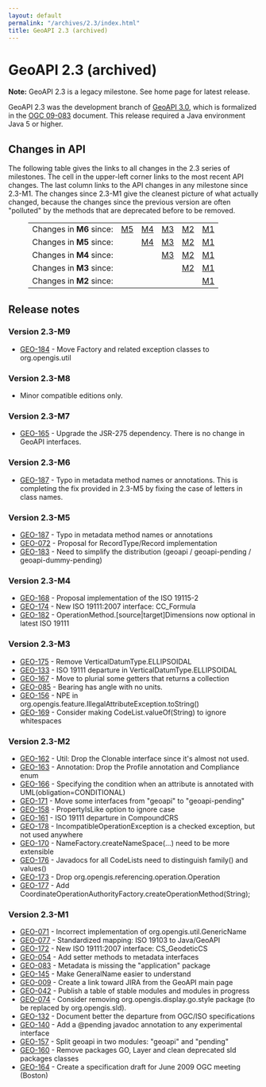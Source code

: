 ```yaml
---
layout: default
permalink: "/archives/2.3/index.html"
title: GeoAPI 2.3 (archived)
---
```

<h1>GeoAPI 2.3 (archived)</h1>

<div class="bg-red-100 border border-red-400 text-red-700 px-4 py-3 my-4 rounded relative" role="alert">
  <strong class="font-bold">Note:</strong>
  <span class="block sm:inline">GeoAPI 2.3 is a legacy milestone. See home page for latest release.</span>
</div>

<p>
  GeoAPI 2.3 was the development branch of <a href="../3.0/index.html">GeoAPI 3.0</a>, which is formalized in
  the <a class="externalLink" href="http://www.opengeospatial.org/standards/geoapi">OGC 09-083</a> document.
  This release required a Java environment Java 5 or higher.
</p>

<h2>Changes in API</h2>

<p>
  The following table gives the links to all changes in the 2.3 series of milestones.
  The cell in the upper-left corner links to the most recent API changes.
  The last column links to the API changes in any milestone since 2.3-M1.
  The changes since 2.3-M1 give the cleanest picture of what actually changed,
  because the changes since the previous version are often &quot;polluted&quot;
  by the methods that are deprecated before to be removed.
</p>

<table style="padding-left: 40px; border-spacing:6px;">
  <tr>
    <td>Changes in <b>M6</b> since:</td>
    <td><a href="../2.3-M6/since-M5.html">M5</a></td>
    <td><a href="../2.3-M6/since-M4.html">M4</a></td>
    <td><a href="../2.3-M6/since-M3.html">M3</a></td>
    <td><a href="../2.3-M6/since-M2.html">M2</a></td>
    <td><a href="../2.3-M6/since-M1.html">M1</a></td>
  </tr><tr>
    <td>Changes in <b>M5</b> since:</td>
    <td></td>
    <td><a href="../2.3-M5/since-M4.html">M4</a></td>
    <td><a href="../2.3-M5/since-M3.html">M3</a></td>
    <td><a href="../2.3-M5/since-M2.html">M2</a></td>
    <td><a href="../2.3-M5/since-M1.html">M1</a></td>
  </tr><tr>
    <td>Changes in <b>M4</b> since:</td>
    <td></td>
    <td></td>
    <td><a href="../2.3-M4/since-M3.html">M3</a></td>
    <td><a href="../2.3-M4/since-M2.html">M2</a></td>
    <td><a href="../2.3-M4/since-M1.html">M1</a></td>
  </tr><tr>
    <td>Changes in <b>M3</b> since:</td>
    <td></td>
    <td></td>
    <td></td>
    <td><a href="../2.3-M3/since-M2.html">M2</a></td>
    <td><a href="../2.3-M3/since-M1.html">M1</a></td>
  </tr><tr>
    <td>Changes in <b>M2</b> since:</td>
    <td></td>
    <td></td>
    <td></td>
    <td></td>
    <td><a href="../2.3-M2/since-M1.html">M1</a></td>
  </tr>
</table>

<h2>Release notes</h2>

<h3>Version 2.3-M9</h3>

<ul>
  <li><a class="externalLink" href="https://osgeo-org.atlassian.net/projects/GEO/issues/GEO-184">GEO-184</a> - Move Factory and related exception classes to org.opengis.util</li>
</ul>

<h3>Version 2.3-M8</h3>

<ul>
  <li>Minor compatible editions only.</li>
</ul>

<h3>Version 2.3-M7</h3>

<ul>
  <li><a class="externalLink" href="https://osgeo-org.atlassian.net/projects/GEO/issues/GEO-165">GEO-165</a> - Upgrade the JSR-275 dependency. There is no change in GeoAPI interfaces.</li>
</ul>

<h3>Version 2.3-M6</h3>

<ul>
  <li><a class="externalLink" href="https://osgeo-org.atlassian.net/projects/GEO/issues/GEO-187">GEO-187</a> - Typo in metadata method names or annotations. This is completing the fix provided in 2.3-M5 by fixing the case of letters in class names.</li>
</ul>

<h3>Version 2.3-M5</h3>

<ul>
  <li><a class="externalLink" href="https://osgeo-org.atlassian.net/projects/GEO/issues/GEO-187">GEO-187</a> - Typo in metadata method names or annotations</li>
  <li><a class="externalLink" href="https://osgeo-org.atlassian.net/projects/GEO/issues/GEO-72">GEO-072</a> - Proposal for RecordType/Record implementation</li>
  <li><a class="externalLink" href="https://osgeo-org.atlassian.net/projects/GEO/issues/GEO-183">GEO-183</a> - Need to simplify the distribution (geoapi / geoapi-pending / geoapi-dummy-pending)</li>
</ul>

<h3>Version 2.3-M4</h3>

<ul>
  <li><a class="externalLink" href="https://osgeo-org.atlassian.net/projects/GEO/issues/GEO-168">GEO-168</a> - Proposal implementation of the ISO 19115-2</li>
  <li><a class="externalLink" href="https://osgeo-org.atlassian.net/projects/GEO/issues/GEO-174">GEO-174</a> - New ISO 19111:2007 interface: CC_Formula</li>
  <li><a class="externalLink" href="https://osgeo-org.atlassian.net/projects/GEO/issues/GEO-182">GEO-182</a> - OperationMethod.[source|target]Dimensions now optional in latest ISO 19111</li>
</ul>

<h3>Version 2.3-M3</h3>

<ul>
  <li><a class="externalLink" href="https://osgeo-org.atlassian.net/projects/GEO/issues/GEO-175">GEO-175</a> - Remove VerticalDatumType.ELLIPSOIDAL</li>
  <li><a class="externalLink" href="https://osgeo-org.atlassian.net/projects/GEO/issues/GEO-133">GEO-133</a> - ISO 19111 departure in VerticalDatumType.ELLIPSOIDAL</li>
  <li><a class="externalLink" href="https://osgeo-org.atlassian.net/projects/GEO/issues/GEO-167">GEO-167</a> - Move to plurial some getters that returns a collection</li>
  <li><a class="externalLink" href="https://osgeo-org.atlassian.net/projects/GEO/issues/GEO-85">GEO-085</a> - Bearing has angle with no units.</li>
  <li><a class="externalLink" href="https://osgeo-org.atlassian.net/projects/GEO/issues/GEO-156">GEO-156</a> - NPE in org.opengis.feature.IllegalAttributeException.toString()</li>
  <li><a class="externalLink" href="https://osgeo-org.atlassian.net/projects/GEO/issues/GEO-169">GEO-169</a> - Consider making CodeList.valueOf(String) to ignore whitespaces</li>
</ul>

<h3>Version 2.3-M2</h3>

<ul>
  <li><a class="externalLink" href="https://osgeo-org.atlassian.net/projects/GEO/issues/GEO-162">GEO-162</a> - Util: Drop the Clonable interface since it's almost not used.</li>
  <li><a class="externalLink" href="https://osgeo-org.atlassian.net/projects/GEO/issues/GEO-163">GEO-163</a> - Annotation: Drop the Profile annotation and Compliance enum</li>
  <li><a class="externalLink" href="https://osgeo-org.atlassian.net/projects/GEO/issues/GEO-166">GEO-166</a> - Specifying the condition when an attribute is annotated with UML(obligation=CONDITIONAL)</li>
  <li><a class="externalLink" href="https://osgeo-org.atlassian.net/projects/GEO/issues/GEO-171">GEO-171</a> - Move some interfaces from &quot;geoapi&quot; to &quot;geoapi-pending&quot;</li>
  <li><a class="externalLink" href="https://osgeo-org.atlassian.net/projects/GEO/issues/GEO-158">GEO-158</a> - PropertyIsLike option to ignore case</li>
  <li><a class="externalLink" href="https://osgeo-org.atlassian.net/projects/GEO/issues/GEO-161">GEO-161</a> - ISO 19111 departure in CompoundCRS</li>
  <li><a class="externalLink" href="https://osgeo-org.atlassian.net/projects/GEO/issues/GEO-178">GEO-178</a> - IncompatibleOperationException is a checked exception, but not used anywhere</li>
  <li><a class="externalLink" href="https://osgeo-org.atlassian.net/projects/GEO/issues/GEO-170">GEO-170</a> - NameFactory.createNameSpace(...) need to be more extensible</li>
  <li><a class="externalLink" href="https://osgeo-org.atlassian.net/projects/GEO/issues/GEO-176">GEO-176</a> - Javadocs for all CodeLists need to distinguish family() and values()</li>
  <li><a class="externalLink" href="https://osgeo-org.atlassian.net/projects/GEO/issues/GEO-173">GEO-173</a> - Drop org.opengis.referencing.operation.Operation</li>
  <li><a class="externalLink" href="https://osgeo-org.atlassian.net/projects/GEO/issues/GEO-177">GEO-177</a> - Add CoordinateOperationAuthorityFactory.createOperationMethod(String);</li>
</ul>

<h3>Version 2.3-M1</h3>

<ul>
  <li><a class="externalLink" href="https://osgeo-org.atlassian.net/projects/GEO/issues/GEO-71">GEO-071</a> - Incorrect implementation of org.opengis.util.GenericName</li>
  <li><a class="externalLink" href="https://osgeo-org.atlassian.net/projects/GEO/issues/GEO-77">GEO-077</a> - Standardized mapping: ISO 19103 to Java/GeoAPI</li>
  <li><a class="externalLink" href="https://osgeo-org.atlassian.net/projects/GEO/issues/GEO-172">GEO-172</a> - New ISO 19111:2007 interface: CS_GeodeticCS</li>
  <li><a class="externalLink" href="https://osgeo-org.atlassian.net/projects/GEO/issues/GEO-54">GEO-054</a> - Add setter methods to metadata interfaces</li>
  <li><a class="externalLink" href="https://osgeo-org.atlassian.net/projects/GEO/issues/GEO-83">GEO-083</a> - Metadata is missing the &quot;application&quot; package</li>
  <li><a class="externalLink" href="https://osgeo-org.atlassian.net/projects/GEO/issues/GEO-145">GEO-145</a> - Make GeneralName easier to understand</li>
  <li><a class="externalLink" href="https://osgeo-org.atlassian.net/projects/GEO/issues/GEO-9">GEO-009</a> - Create a link toward JIRA from the GeoAPI main page</li>
  <li><a class="externalLink" href="https://osgeo-org.atlassian.net/projects/GEO/issues/GEO-42">GEO-042</a> - Publish a table of stable modules and modules in progress</li>
  <li><a class="externalLink" href="https://osgeo-org.atlassian.net/projects/GEO/issues/GEO-74">GEO-074</a> - Consider removing org.opengis.display.go.style package (to be replaced by org.opengis.sld).</li>
  <li><a class="externalLink" href="https://osgeo-org.atlassian.net/projects/GEO/issues/GEO-132">GEO-132</a> - Document better the departure from OGC/ISO specifications</li>
  <li><a class="externalLink" href="https://osgeo-org.atlassian.net/projects/GEO/issues/GEO-140">GEO-140</a> - Add a @pending javadoc annotation to any experimental interface</li>
  <li><a class="externalLink" href="https://osgeo-org.atlassian.net/projects/GEO/issues/GEO-157">GEO-157</a> - Split geoapi in two modules: &quot;geoapi&quot; and &quot;pending&quot;</li>
  <li><a class="externalLink" href="https://osgeo-org.atlassian.net/projects/GEO/issues/GEO-160">GEO-160</a> - Remove packages GO, Layer and clean deprecated sld packages classes</li>
  <li><a class="externalLink" href="https://osgeo-org.atlassian.net/projects/GEO/issues/GEO-164">GEO-164</a> - Create a specification draft for June 2009 OGC meeting (Boston)</li>
</ul>
